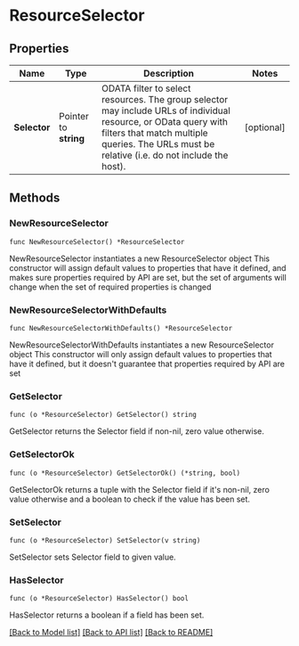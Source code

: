 # ResourceSelector

## Properties

Name | Type | Description | Notes
------------ | ------------- | ------------- | -------------
**Selector** | Pointer to **string** | ODATA filter to select resources. The group selector may include URLs of individual resource, or OData query with filters that match multiple queries. The URLs must be relative (i.e. do not include the host). | [optional] 

## Methods

### NewResourceSelector

`func NewResourceSelector() *ResourceSelector`

NewResourceSelector instantiates a new ResourceSelector object
This constructor will assign default values to properties that have it defined,
and makes sure properties required by API are set, but the set of arguments
will change when the set of required properties is changed

### NewResourceSelectorWithDefaults

`func NewResourceSelectorWithDefaults() *ResourceSelector`

NewResourceSelectorWithDefaults instantiates a new ResourceSelector object
This constructor will only assign default values to properties that have it defined,
but it doesn't guarantee that properties required by API are set

### GetSelector

`func (o *ResourceSelector) GetSelector() string`

GetSelector returns the Selector field if non-nil, zero value otherwise.

### GetSelectorOk

`func (o *ResourceSelector) GetSelectorOk() (*string, bool)`

GetSelectorOk returns a tuple with the Selector field if it's non-nil, zero value otherwise
and a boolean to check if the value has been set.

### SetSelector

`func (o *ResourceSelector) SetSelector(v string)`

SetSelector sets Selector field to given value.

### HasSelector

`func (o *ResourceSelector) HasSelector() bool`

HasSelector returns a boolean if a field has been set.


[[Back to Model list]](../README.md#documentation-for-models) [[Back to API list]](../README.md#documentation-for-api-endpoints) [[Back to README]](../README.md)


